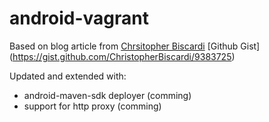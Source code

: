 android-vagrant
===============

Based on blog article from [Chrsitopher Biscardi](http://www.christopherbiscardi.com/2014/03/08/getting-started-with-robolectric-headless-android-testing-with-vagrant/)
[Github Gist] (https://gist.github.com/ChristopherBiscardi/9383725)

Updated and extended with:
* android-maven-sdk deployer (comming)
* support for http proxy (comming)
